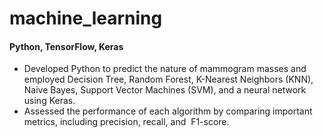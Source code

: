 # machine_learning
#### Python, TensorFlow, Keras  

- Developed Python to predict the nature of mammogram masses and employed Decision Tree, Random Forest, K-Nearest Neighbors (KNN), Naive Bayes, Support Vector Machines (SVM), and a neural network using Keras. 
- Assessed the performance of each algorithm by comparing important metrics, including precision, recall, and  F1-score. 
